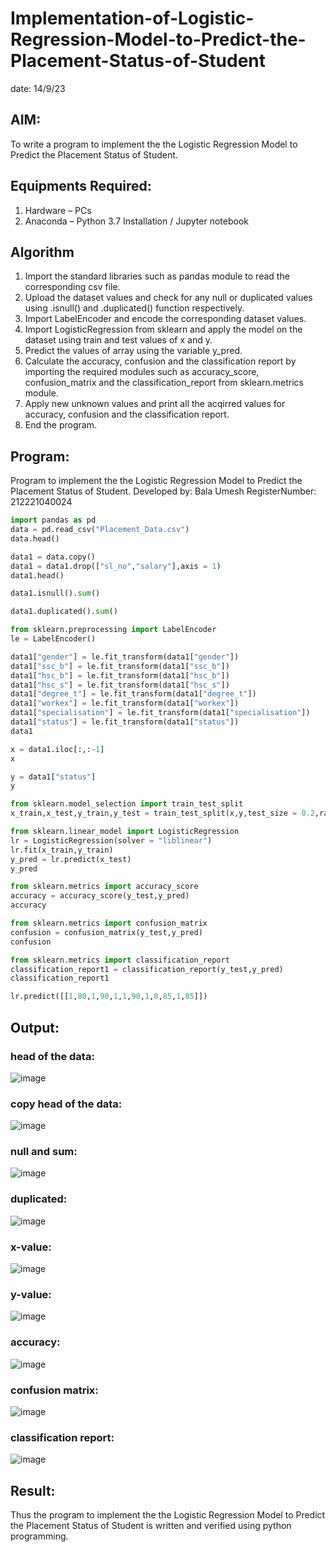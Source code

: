 # Implementation-of-Logistic-Regression-Model-to-Predict-the-Placement-Status-of-Student
date: 14/9/23
## AIM:
To write a program to implement the the Logistic Regression Model to Predict the Placement Status of Student.

## Equipments Required:
1. Hardware – PCs
2. Anaconda – Python 3.7 Installation / Jupyter notebook

## Algorithm
1. Import the standard libraries such as pandas module to read the corresponding csv file.
2. Upload the dataset values and check for any null or duplicated values using .isnull() and .duplicated() function respectively.
3. Import LabelEncoder and encode the corresponding dataset values.
4. Import LogisticRegression from sklearn and apply the model on the dataset using train and test values of x and y.
5. Predict the values of array using the variable y_pred.
6. Calculate the accuracy, confusion and the classification report by importing the required modules such as accuracy_score, confusion_matrix and the classification_report from sklearn.metrics module.
7. Apply new unknown values and print all the acqirred values for accuracy, confusion and the classification report.
8. End the program.

## Program:

Program to implement the the Logistic Regression Model to Predict the Placement Status of Student.
Developed by: Bala Umesh 
RegisterNumber:  212221040024
``` py
import pandas as pd
data = pd.read_csv("Placement_Data.csv")
data.head()

data1 = data.copy()
data1 = data1.drop(["sl_no","salary"],axis = 1)
data1.head()

data1.isnull().sum()

data1.duplicated().sum()

from sklearn.preprocessing import LabelEncoder
le = LabelEncoder()

data1["gender"] = le.fit_transform(data1["gender"])
data1["ssc_b"] = le.fit_transform(data1["ssc_b"])
data1["hsc_b"] = le.fit_transform(data1["hsc_b"])
data1["hsc_s"] = le.fit_transform(data1["hsc_s"])
data1["degree_t"] = le.fit_transform(data1["degree_t"])
data1["workex"] = le.fit_transform(data1["workex"])
data1["specialisation"] = le.fit_transform(data1["specialisation"])
data1["status"] = le.fit_transform(data1["status"])
data1

x = data1.iloc[:,:-1]
x

y = data1["status"]
y

from sklearn.model_selection import train_test_split
x_train,x_test,y_train,y_test = train_test_split(x,y,test_size = 0.2,random_state = 0)

from sklearn.linear_model import LogisticRegression
lr = LogisticRegression(solver = "liblinear")
lr.fit(x_train,y_train)
y_pred = lr.predict(x_test)
y_pred

from sklearn.metrics import accuracy_score
accuracy = accuracy_score(y_test,y_pred)
accuracy

from sklearn.metrics import confusion_matrix
confusion = confusion_matrix(y_test,y_pred)
confusion

from sklearn.metrics import classification_report
classification_report1 = classification_report(y_test,y_pred)
classification_report1

lr.predict([[1,80,1,90,1,1,90,1,0,85,1,85]])

```


## Output:
### head of the data:
![image](https://github.com/BalaUmesh/Implementation-of-Logistic-Regression-Model-to-Predict-the-Placement-Status-of-Student/assets/113031742/91776864-fd6b-4aed-a7aa-8c651f643638)


### copy head of the data:
![image](https://github.com/BalaUmesh/Implementation-of-Logistic-Regression-Model-to-Predict-the-Placement-Status-of-Student/assets/113031742/30066172-ec01-4f01-848e-096e5c1a401d)


### null and sum:
![image](https://github.com/BalaUmesh/Implementation-of-Logistic-Regression-Model-to-Predict-the-Placement-Status-of-Student/assets/113031742/29bd9cbd-ab37-4a3c-a40c-db5128e10ad2)


### duplicated:
![image](https://github.com/BalaUmesh/Implementation-of-Logistic-Regression-Model-to-Predict-the-Placement-Status-of-Student/assets/113031742/c5df2c7f-ca5a-4276-b76e-99ae7f707c9c)


### x-value:
![image](https://github.com/BalaUmesh/Implementation-of-Logistic-Regression-Model-to-Predict-the-Placement-Status-of-Student/assets/113031742/111f4890-299d-447e-afbf-a6bb89d1e43f)


### y-value:
![image](https://github.com/BalaUmesh/Implementation-of-Logistic-Regression-Model-to-Predict-the-Placement-Status-of-Student/assets/113031742/f1dd052c-4850-40a8-b990-e74c512e4d34)


### accuracy:
![image](https://github.com/BalaUmesh/Implementation-of-Logistic-Regression-Model-to-Predict-the-Placement-Status-of-Student/assets/113031742/f87370c2-a055-4b70-849c-4d061e5580c4)


### confusion matrix:
![image](https://github.com/BalaUmesh/Implementation-of-Logistic-Regression-Model-to-Predict-the-Placement-Status-of-Student/assets/113031742/decf595a-75ce-4a55-81ae-4a9ab2c8a14f)


### classification report:

![image](https://github.com/BalaUmesh/Implementation-of-Logistic-Regression-Model-to-Predict-the-Placement-Status-of-Student/assets/113031742/864a413b-67f7-4b3a-b833-78b045a7e8da)



## Result:
Thus the program to implement the the Logistic Regression Model to Predict the Placement Status of Student is written and verified using python programming.
